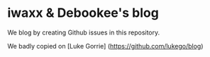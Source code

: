 # iwaxx & Debookee's blog

We blog by creating Github issues in this repository.

We badly copied on [Luke Gorrie] (https://github.com/lukego/blog)
